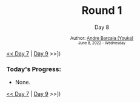 <div align="center">
	<h1>Round 1</h1>
	<p>Day 8</p>
	<sub>
		Author: <a href="https://github.com/yrnmsk" target="_blank">Andre Barcala (Youka)</a><br /> 
		<small> June 8, 2022 - Wednesday </small>
	</sub>
</div>

[<< Day 7](day007.md) | [Day 9](day009.md) >>])

### Today's Progress:

- None.

[<< Day 7](day007.md) | [Day 9](day009.md) >>])
